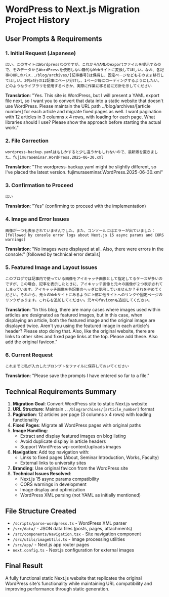 # WordPress to Next.js Migration Project History

## User Prompts & Requirements

### 1. Initial Request (Japanese)
```
はい。このサイトはWordpressなのですが、これからYAMLのexportファイルを提示するので、そのデータからWordPressを使用しない静的なWebサイトに変換してほしい。なお、各記事のURLのパス../blog/archives/[記事番号]は保持し、固定ページなどもそのまま移行してほしい。3列x4行の12記事にページ分けし、1ページ毎にローディングするようにしたい。どのようなライブラリを使用するべきか、実際に作業に移る前に方針を示してください
```

**Translation**: "Yes. This site is WordPress, but I will present a YAML export file next, so I want you to convert that data into a static website that doesn't use WordPress. Please maintain the URL path ../blog/archives/[article number] for each article and migrate fixed pages as well. I want pagination with 12 articles in 3 columns x 4 rows, with loading for each page. What libraries should I use? Please show the approach before starting the actual work."

### 2. File Correction
```
wordpress-backup.yamlはもしかすると少し違うかもしれないので、最新版を置きました。fujimuraseminar.WordPress.2025-06-30.xml
```

**Translation**: "The wordpress-backup.yaml might be slightly different, so I've placed the latest version. fujimuraseminar.WordPress.2025-06-30.xml"

### 3. Confirmation to Proceed
```
はい
```

**Translation**: "Yes" (confirming to proceed with the implementation)

### 4. Image and Error Issues
```
画像が一つも表示されていませんでした。また、コンソールにはエラーが出ていました：[followed by console error logs about Next.js 15 async params and CORS warnings]
```

**Translation**: "No images were displayed at all. Also, there were errors in the console:" [followed by technical error details]

### 5. Featured Image and Layout Issues
```
このブログでは記事内で使っている画像をアイキャッチ画像として指定してるケースが多いのですが、この場合、記事を表示したときに、アイキャッチ画像と元々の画像が２つ表示されてしまっています。アイキャッチ画像を各記事のヘッダに使用していませんか？それをやめてください。それから、元々のWebサイトにあるように上部に他サイトへのリンクや固定ページのリンクがあります。これらを追加してください。元々のfaviconも追加してください。
```

**Translation**: "In this blog, there are many cases where images used within articles are designated as featured images, but in this case, when displaying an article, both the featured image and the original image are displayed twice. Aren't you using the featured image in each article's header? Please stop doing that. Also, like the original website, there are links to other sites and fixed page links at the top. Please add these. Also add the original favicon."

### 6. Current Request
```
これまでに私が入力したプロンプトをファイルに保存しておいてください
```

**Translation**: "Please save the prompts I have entered so far to a file."

## Technical Requirements Summary

1. **Migration Goal**: Convert WordPress site to static Next.js website
2. **URL Structure**: Maintain `../blog/archives/[article_number]` format
3. **Pagination**: 12 articles per page (3 columns x 4 rows) with loading functionality
4. **Fixed Pages**: Migrate all WordPress pages with original paths
5. **Image Handling**: 
   - Extract and display featured images on blog listing
   - Avoid duplicate display in article headers
   - Support WordPress wp-content/uploads images
6. **Navigation**: Add top navigation with:
   - Links to fixed pages (About, Seminar Introduction, Works, Faculty)
   - External links to university sites
7. **Branding**: Use original favicon from the WordPress site
8. **Technical Issues Resolved**:
   - Next.js 15 async params compatibility
   - CORS warnings in development
   - Image display and optimization
   - WordPress XML parsing (not YAML as initially mentioned)

## File Structure Created

- `/scripts/parse-wordpress.ts` - WordPress XML parser
- `/src/data/` - JSON data files (posts, pages, attachments)
- `/src/components/Navigation.tsx` - Site navigation component
- `/src/utils/imageUtils.ts` - Image processing utilities
- `/src/app/` - Next.js app router pages
- `next.config.ts` - Next.js configuration for external images

## Final Result

A fully functional static Next.js website that replicates the original WordPress site's functionality while maintaining URL compatibility and improving performance through static generation.
